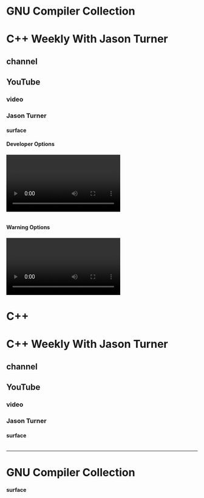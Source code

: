 # GNU Compiler Collection
# C++ Weekly With Jason Turner
## channel
## YouTube
### video
### Jason Turner
#### surface

#### Developer Options
##### <Video Link>
###### <Card>

#### Warning Options
##### <Video Link>
###### <Card>

# C++
# C++ Weekly With Jason Turner
## channel
## YouTube
### video
### Jason Turner
#### surface

#### <Topic>
##### <Section>
###### <Card>

---
# GNU Compiler Collection
#### surface
#### <Topic>
###### <Card>
